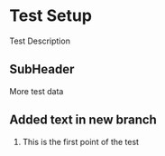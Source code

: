 # Test Setup
Test Description

## SubHeader
More test data

## Added text in new branch
1. This is the first point of the test
